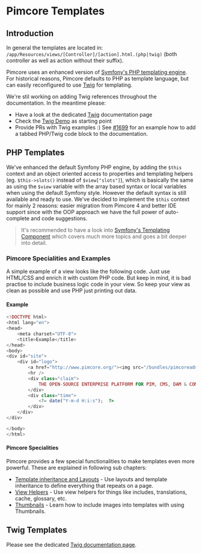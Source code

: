 # Pimcore Templates

## Introduction

In general the templates are located in: `/app/Resources/views/[Controller]/[action].html.(php|twig)` 
(both controller as well as action without their suffix).  

Pimcore uses an enhanced version of [Symfony's PHP templating engine](http://symfony.com/doc/3.4/templating/PHP.html).
For historical reasons, Pimcore defaults to PHP as template language, but can easily reconfigured to use [Twig](./00_Twig.md)
for templating.

We're stil working on adding Twig references throughout the documentation. In the meantime please:

* Have a look at the dedicated [Twig](./00_Twig.md) documentation page
* Check the [Twig Demo](https://github.com/pimcore/demo-basic-twig) as starting point
* Provide PRs with Twig examples :) See [#1699](https://github.com/pimcore/pimcore/issues/1699#issuecomment-328115727) for
  an example how to add a tabbed PHP/Twig code block to the documentation.

## PHP Templates
  
We've enhanced the default Symfony PHP engine, by adding the `$this` context and an object oriented access to properties 
and templating helpers (eg. `$this->slots()` instead of `$view["slots"]`), which is basically the same as using 
the `$view` variable with the array based syntax or local variables when using the default Symfony style. 
However the default syntax is still available and ready to use.
We've decided to implement the `$this` context for mainly 2 reasons: easier migration from Pimcore 4 and better IDE support
since with the OOP approach we have the full power of auto-complete and code suggestions. 

> It's recommended to have a look into [Symfony's Templating Component](http://symfony.com/doc/3.4/templating.html) 
which covers much  more topics and goes a bit deeper into detail. 

### Pimcore Specialities and Examples

A simple example of a view looks like the following code. Just use HTML/CSS and enrich it with custom PHP code. 
But keep in mind, it is bad practise to include business logic code in your view. So keep your view as clean as 
possible and use PHP just printing out data. 

#### Example

```php 
<!DOCTYPE html>
<html lang="en">
<head>
    <meta charset="UTF-8">
    <title>Example</title>
</head>
<body>
<div id="site">
    <div id="logo">
        <a href="http://www.pimcore.org/"><img src="/bundles/pimcoreadmin/img/logo-gray.svg" style="width: 200px;" /></a>
        <hr />
        <div class="claim">
            THE OPEN-SOURCE ENTERPRISE PLATFORM FOR PIM, CMS, DAM & COMMERCE
        </div>
        <div class="time">
            <?= date("Y-m-d H:i:s");  ?>
        </div>
    </div>
</div>

</body>
</html>
```

####  Pimcore Specialities

Pimcore provides a few special functionalities to make templates even more powerful. 
These are explained in following sub chapters:

* [Template inheritance and Layouts](./01_Layouts.md) - Use layouts and template inheritance to define everything that repeats on a page. 
* [View Helpers](./02_Templating_Helpers/README.md) - Use view helpers for things like includes, translations, cache, glossary, etc.
* [Thumbnails](./04_Thumbnails.md) - Learn how to include images into templates with using Thumbnails.

## Twig Templates

Please see the dedicated [Twig documentation page](./00_Twig.md). 
